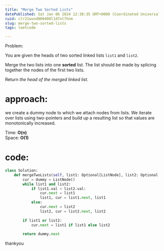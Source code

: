 ```yaml
---
title: "Merge Two Sorted Lists"
datePublished: Sat Jan 06 2024 12:38:35 GMT+0000 (Coordinated Universal Time)
cuid: clr21wvod000408l1d7nl7hnm
slug: merge-two-sorted-lists
tags: leetcode

---
```


Problem:

You are given the heads of two sorted linked lists `list1` and `list2`.

Merge the two lists into one **sorted** list. The list should be made by splicing together the nodes of the first two lists.

Return *the head of the merged linked list*.

# **approach:**

we create a dummy node to which we attach nodes from lists. We iterate over lists using two-pointers and build up a resulting list so that values are monotonically increased.

Time: **O(n)**  
Space: **O(1)**

# **code:**

```python
class Solution:
    def mergeTwoLists(self, list1: Optional[ListNode], list2: Optional[ListNode]) -> Optional[ListNode]:
        cur = dummy = ListNode()
        while list1 and list2:               
            if list1.val < list2.val:
                cur.next = list1
                list1, cur = list1.next, list1
            else:
                cur.next = list2
                list2, cur = list2.next, list2
                
        if list1 or list2:
            cur.next = list1 if list1 else list2
            
        return dummy.next
```

thankyou